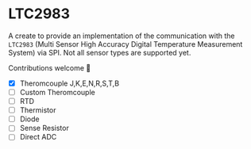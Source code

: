LTC2983
=======

A create to provide an implementation of the communication with the
`LTC2983` (Multi Sensor High Accuracy Digital Temperature Measurement System) via
SPI. Not all sensor types are supported yet.

Contributions welcome 💪

- [x] Theromcouple J,K,E,N,R,S,T,B
- [ ] Custom Theromcouple
- [ ] RTD
- [ ] Thermistor
- [ ] Diode
- [ ] Sense Resistor
- [ ] Direct ADC
